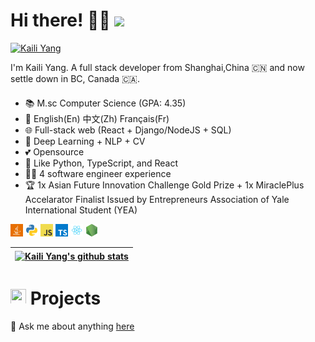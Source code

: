 # Hi there! 👋🏻    <img src = "https://komarev.com/ghpvc/?username=kaili-yang&color=blueviolet&style=plastic" >
[![Kaili Yang](https://github-profile-trophy.vercel.app/?username=kaili-yang&rank=AA)](https://github.com/kaili-yang/kaili-yang)

I'm Kaili Yang. A full stack developer from Shanghai,China 🇨🇳 and now settle down in BC, Canada 🇨🇦.

#### 
- 📚 M.sc Computer Science (GPA: 4.35)
- 💬 English(En) 中文(Zh) Français(Fr)
- 🌐 Full-stack web (React + Django/NodeJS + SQL)
- 🧠 Deep Learning + NLP + CV
- 💕 Opensource
- 💜 Like Python, TypeScript, and React
- 👩‍💻 4 software engineer experience
- 🏆 1x Asian Future Innovation Challenge Gold Prize + 1x MiraclePlus Accelarator Finalist Issued by Entrepreneurs Association of Yale International Student (YEA)



<!-- language icon -->
<code><img height="20" alt="javascript" src="icon/98329_java_icon.png"></code>
<code><img height="20" alt="javascript" src="icon/4375050_logo_python_icon.png"></code>
<code><img height="20" alt="javascript" src="https://raw.githubusercontent.com/github/explore/80688e429a7d4ef2fca1e82350fe8e3517d3494d/topics/javascript/javascript.png"></code>
<code><img height="20" alt="typescript" src="https://raw.githubusercontent.com/github/explore/80688e429a7d4ef2fca1e82350fe8e3517d3494d/topics/typescript/typescript.png"></code>
<code><img height="20" alt="react" src="https://raw.githubusercontent.com/github/explore/80688e429a7d4ef2fca1e82350fe8e3517d3494d/topics/react/react.png"></code>
<code><img height="20" alt="nodejs" src="https://raw.githubusercontent.com/github/explore/80688e429a7d4ef2fca1e82350fe8e3517d3494d/topics/nodejs/nodejs.png"></code>    

 
| <a href="https://github.com/kaili-yang/kaili-yang"><img align="center" src="https://github-readme-stats.vercel.app/api?username=kaili-yang&count_private=true&show_icons=true&theme=buefy&hide=prs&hide_border=true" alt="Kaili Yang's github stats" /></a> 
| ------------- | 

# <img style="width: 25px; height: 25px" src="https://user-images.githubusercontent.com/59118459/169727506-bdad0074-da23-4b4e-9f5e-9b11ab9521db.gif"></img> Projects


💬 Ask me about anything [here](https://github.com/kaili-yang/kaili-yang/issues)
